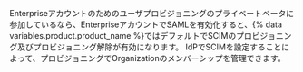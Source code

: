 Enterpriseアカウントのためのユーザプロビジョニングのプライベートベータに参加しているなら、EnterpriseアカウントでSAMLを有効化すると、{% data variables.product.product_name %}ではデフォルトでSCIMのプロビジョニング及びプロビジョニング解除が有効になります。 IdPでSCIMを設定することによって、プロビジョニングでOrganizationのメンバーシップを管理できます。
